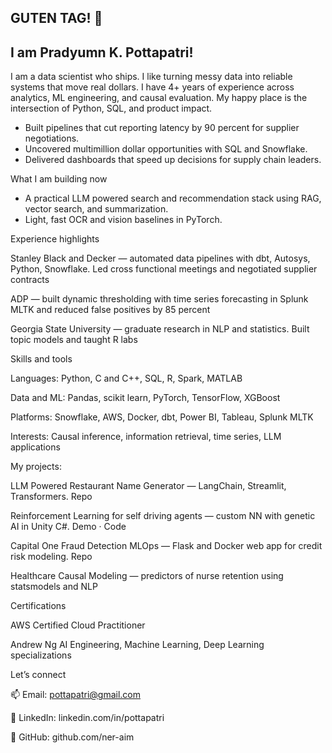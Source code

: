 ## GUTEN TAG! 👋
## I am Pradyumn K. Pottapatri!

I am a data scientist who ships. I like turning messy data into reliable systems that move real dollars. I have 4+ years of experience across analytics, ML engineering, and causal evaluation. My happy place is the intersection of Python, SQL, and product impact.

- Built pipelines that cut reporting latency by 90 percent for supplier negotiations.
- Uncovered multimillion dollar opportunities with SQL and Snowflake.
- Delivered dashboards that speed up decisions for supply chain leaders.

What I am building now
- A practical LLM powered search and recommendation stack using RAG, vector search, and summarization.
- Light, fast OCR and vision baselines in PyTorch.

Experience highlights

Stanley Black and Decker — automated data pipelines with dbt, Autosys, Python, Snowflake. Led cross functional meetings and negotiated supplier contracts

ADP — built dynamic thresholding with time series forecasting in Splunk MLTK and reduced false positives by 85 percent

Georgia State University — graduate research in NLP and statistics. Built topic models and taught R labs

Skills and tools

Languages: Python, C and C++, SQL, R, Spark, MATLAB

Data and ML: Pandas, scikit learn, PyTorch, TensorFlow, XGBoost

Platforms: Snowflake, AWS, Docker, dbt, Power BI, Tableau, Splunk MLTK

Interests: Causal inference, information retrieval, time series, LLM applications

My projects:

LLM Powered Restaurant Name Generator — LangChain, Streamlit, Transformers. Repo

Reinforcement Learning for self driving agents — custom NN with genetic AI in Unity C#. Demo · Code

Capital One Fraud Detection MLOps — Flask and Docker web app for credit risk modeling. Repo

Healthcare Causal Modeling — predictors of nurse retention using statsmodels and NLP

Certifications

AWS Certified Cloud Practitioner

Andrew Ng AI Engineering, Machine Learning, Deep Learning specializations

Let’s connect

📫 Email: pottapatri@gmail.com

💼 LinkedIn: linkedin.com/in/pottapatri

🧰 GitHub: github.com/ner-aim
